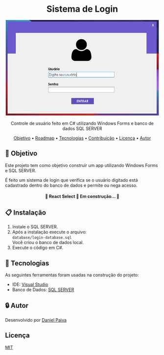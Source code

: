 <h1 align="center">Sistema de Login</h1>

<p align="center">
  <a href="#">
    <img src="./screenshot/login.png" width="500" alt="Sistema de Login">
  </a>
</p>
<p align="center">
    Controle de usuário feito em C# utilizando Windows Forms e banco de dados SQL SERVER
</p>

<p align="center">
 <a href="#objetivo">Objetivo</a> •
 <a href="#roadmap">Roadmap</a> • 
 <a href="#tecnologias">Tecnologias</a> • 
 <a href="#contribuicao">Contribuição</a> • 
 <a href="#licenca">Licença</a> • 
 <a href="#autor">Autor</a>
</p>

## :scroll: Objetivo

<p>Este projeto tem como objetivo construir um app utilizando Windows Forms e SQL SERVER.</p>
<p>É feito um sistema de login que verifica se o usuário digitado está cadastrado 
dentro do banco de dados e permite ou nega acesso.</p>

<h4 align="center"> 
	🚧  React Select 🚀 Em construção...  🚧
</h4>

## :clipboard: Instalação

1. Instale o SQL SERVER.
2. Após a instalação execute o arquivo: <br>
```database/login-database.sql``` <br>
Você criou o banco de dados local.
3. Execute o código em C#.

## :toolbox: Tecnologias
As seguintes ferramentas foram usadas na construção do projeto:
- IDE: <a href="https://visualstudio.microsoft.com/pt-br/">Visual Studio</a>
- Banco de Dados: <a href="https://visualstudio.microsoft.com/pt-br/">SQL SERVER</a>

## :lock: Autor

<p>Desenvolvido por <a href="https://www.linkedin.com/in/danhpaiva/" target="_blank">Daniel Paiva</a></p>

## Licença
<a href="https://github.com/danhpaiva/login-csharp-sqlServer/blob/master/LICENSE" target="_blank">MIT</a>
